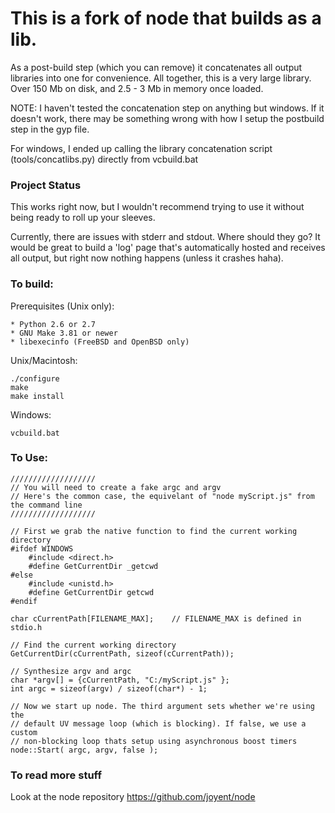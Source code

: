 # This is a fork of node that builds as a lib. 

As a post-build step (which you can remove) it concatenates all output libraries into one for convenience. All together, this is a very large library. Over 150 Mb on disk, and 2.5 - 3 Mb in memory once loaded.

NOTE: I haven't tested the concatenation step on anything but windows. If it doesn't work, there may be something wrong with how I setup the postbuild step in the gyp file.

For windows, I ended up calling the library concatenation script (tools/concatlibs.py) directly from vcbuild.bat

### Project Status

This works right now, but I wouldn't recommend trying to use it without being ready to roll up your sleeves.

Currently, there are issues with stderr and stdout. Where should they go? It would be great to build a 'log' page that's automatically hosted and receives all output, but right now nothing happens (unless it crashes haha).

### To build:

Prerequisites (Unix only):

    * Python 2.6 or 2.7
    * GNU Make 3.81 or newer
    * libexecinfo (FreeBSD and OpenBSD only)

Unix/Macintosh:

    ./configure
    make
    make install

Windows:

    vcbuild.bat

### To Use:
	///////////////////
    // You will need to create a fake argc and argv
	// Here's the common case, the equivelant of "node myScript.js" from the command line
    ///////////////////

    // First we grab the native function to find the current working directory
	#ifdef WINDOWS
        #include <direct.h>
        #define GetCurrentDir _getcwd
    #else
        #include <unistd.h>
        #define GetCurrentDir getcwd
    #endif

    char cCurrentPath[FILENAME_MAX];    // FILENAME_MAX is defined in stdio.h

    // Find the current working directory
    GetCurrentDir(cCurrentPath, sizeof(cCurrentPath));

    // Synthesize argv and argc
    char *argv[] = {cCurrentPath, "C:/myScript.js" };
    int argc = sizeof(argv) / sizeof(char*) - 1;

    // Now we start up node. The third argument sets whether we're using the
    // default UV message loop (which is blocking). If false, we use a custom
    // non-blocking loop thats setup using asynchronous boost timers
    node::Start( argc, argv, false );

### To read more stuff
Look at the node repository
https://github.com/joyent/node
